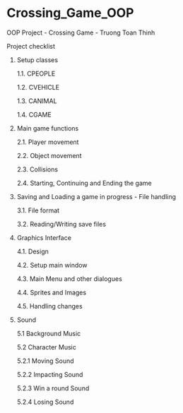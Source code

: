 # Crossing_Game_OOP
 OOP Project - Crossing Game - Truong Toan Thinh

Project checklist
1. Setup classes
   
   1.1. CPEOPLE
   
   1.2. CVEHICLE
   
   1.3. CANIMAL
   
   1.4. CGAME
   
2. Main game functions

   2.1. Player movement
   
   2.2. Object movement
   
   2.3. Collisions
   
   2.4. Starting, Continuing and Ending the game
   
3. Saving and Loading a game in progress - File handling

   3.1. File format

   3.2. Reading/Writing save files
   
4. Graphics Interface

   4.1. Design

   4.2. Setup main window

   4.3. Main Menu and other dialogues

   4.4. Sprites and Images

   4.5. Handling changes

5. Sound

   5.1 Background Music

   5.2 Character Music

      5.2.1 Moving Sound
      
      5.2.2 Impacting Sound

      5.2.3 Win a round Sound

      5.2.4 Losing Sound